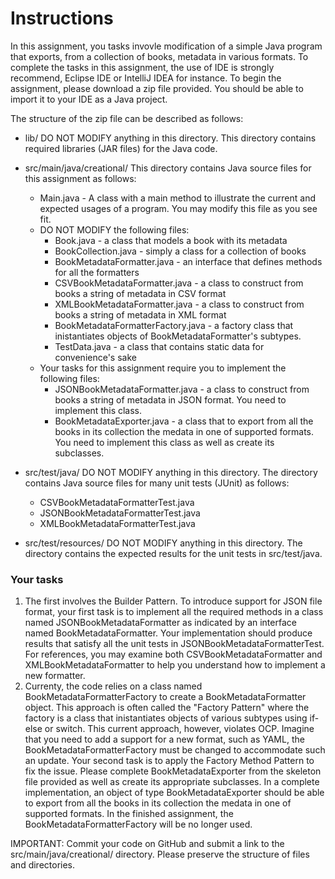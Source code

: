 # Instructions
In this assignment, you tasks invovle modification of a simple Java program that exports, from a collection of books, metadata in various formats. To complete the tasks in this assignment, the use of IDE is strongly recommend, Eclipse IDE or IntelliJ IDEA for instance. To begin the assignment, please download a zip file provided. You should be able to import it to your IDE as a Java project.

The structure of the zip file can be described as follows:
* lib/
    DO NOT MODIFY anything in this directory. This directory contains required libraries (JAR files) for the Java code.

* src/main/java/creational/
    This directory contains Java source files for this assignment as follows:
    * Main.java - A class with a main method to illustrate the current and expected usages of a program. You may modify this file as you see fit.
    * DO NOT MODIFY the following files:
        * Book.java - a class that models a book with its metadata
        * BookCollection.java - simply a class for a collection of books
        * BookMetadataFormatter.java - an interface that defines methods for all the formatters
        * CSVBookMetadataFormatter.java - a class to construct from books a string of metadata in CSV format
        * XMLBookMetadataFormatter.java - a class to construct from books a string of metadata in XML format
        * BookMetadataFormatterFactory.java - a factory class that inistantiates objects of BookMetadataFormatter's subtypes.
        * TestData.java - a class that contains static data for convenience's sake
    * Your tasks for this assignment require you to implement the following files:
        * JSONBookMetadataFormatter.java - a class to construct from books a string of metadata in JSON format. You need to implement this class.
        * BookMetadataExporter.java - a class that to export from all the books in its collection the medata in one of supported formats. You need to implement this class as well as create its subclasses.
* src/test/java/
    DO NOT MODIFY anything in this directory. The directory contains Java source files for many unit tests (JUnit) as follows:
    * CSVBookMetadataFormatterTest.java
    * JSONBookMetadataFormatterTest.java
    * XMLBookMetadataFormatterTest.java
* src/test/resources/
    DO NOT MODIFY anything in this directory. The directory contains the expected results for the unit tests in src/test/java.

### Your tasks
1. The first involves the Builder Pattern. To introduce support for JSON file format, your first task is to implement all the required methods in a class named JSONBookMetadataFormatter as indicated by an interface named BookMetadataFormatter. Your implementation should produce results that satisfy all the unit tests in JSONBookMetadataFormatterTest. For references, you may examine both CSVBookMetadataFormatter and XMLBookMetadataFormatter to help you understand how to implement a new formatter.
2. Currenty, the code relies on a class named BookMetadataFormatterFactory to create a BookMetadataFormatter object. This approach is often called the "Factory Pattern" where the factory is a class that inistantiates objects of various subtypes using if-else or switch. This current approach, however, violates OCP. Imagine that you need to add a support for a new format, such as YAML, the BookMetadataFormatterFactory must be changed to accommodate such an update. 
    Your second task is to apply the Factory Method Pattern to fix the issue. Please complete BookMetadataExporter from the skeleton file provided as well as create its appropriate subclasses. In a complete implementation, an object of type BookMetadataExporter should be able to export from all the books in its collection the medata in one of supported formats. In the finished assignment, the BookMetadataFormatterFactory will be no longer used.

IMPORTANT: Commit your code on GitHub and submit a link to the src/main/java/creational/ directory. Please preserve the structure of files and directories.